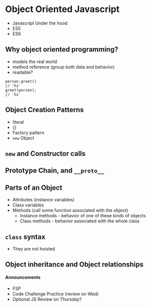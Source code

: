 # Object Oriented Javascript
- Javascript Under the hood
- ES5
- ES6

## Why object oriented programming?
- models the real world
- method reference (group both data and behavior)
- readable?
```
person.greet()
// 'hi'
greet(person);
// 'hi'
```

## Object Creation Patterns
- literal
 - {}
- Factory pattern
- `new` Object

## `new` and Constructor calls

## Prototype Chain, and `__proto__`

## Parts of an Object
- Attributes (instance variables)
- Class variables
- Methods (call some function associated with the object)
  - Instance methods - behavior of one of these kinds of objects
  - Class methods - behavior associated with the whole class

## `class` syntax
- They are not hoisted

## Object inheritance and Object relationships

#### Announcements
- FSP
- Code Challenge Practice (review on Wed)
- Optional JS Review on Thursday?
